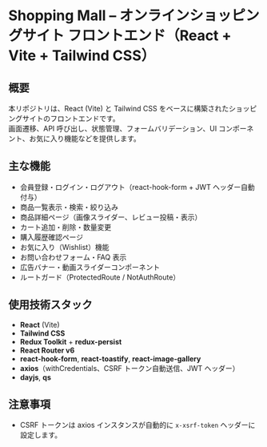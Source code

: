 # Shopping Mall – オンラインショッピングサイト フロントエンド（React + Vite + Tailwind CSS）

## 概要  
本リポジトリは、React (Vite) と Tailwind CSS をベースに構築されたショッピングサイトのフロントエンドです。  
画面遷移、API 呼び出し、状態管理、フォームバリデーション、UI コンポーネント、お気に入り機能などを提供します。

## 主な機能  
- 会員登録・ログイン・ログアウト（react-hook-form + JWT ヘッダー自動付与）  
- 商品一覧表示・検索・絞り込み  
- 商品詳細ページ（画像スライダー、レビュー投稿・表示）  
- カート追加・削除・数量変更  
- 購入履歴確認ページ  
- お気に入り（Wishlist）機能  
- お問い合わせフォーム・FAQ 表示  
- 広告バナー・動画スライダーコンポーネント  
- ルートガード（ProtectedRoute / NotAuthRoute）

## 使用技術スタック  
- **React** (Vite)  
- **Tailwind CSS**  
- **Redux Toolkit** + **redux-persist**  
- **React Router v6**  
- **react-hook-form**, **react-toastify**, **react-image-gallery**  
- **axios**（withCredentials、CSRF トークン自動送信、JWT ヘッダー）  
- **dayjs**, **qs**

## 注意事項 
- CSRF トークンは axios インスタンスが自動的に `x-xsrf-token` ヘッダーに設定します。  

